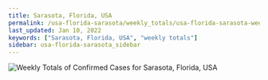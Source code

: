 ```yaml
---
title: Sarasota, Florida, USA
permalink: /usa-florida-sarasota/weekly_totals/usa-florida-sarasota-weekly_totals.html
last_updated: Jan 10, 2022
keywords: ["Sarasota, Florida, USA", "weekly totals"]
sidebar: usa-florida-sarasota_sidebar
---
```


![Weekly Totals of Confirmed Cases for Sarasota, Florida, USA](/covid_tracker/images/graphs/usa-florida-sarasota-weekly_totals_graph.png)
